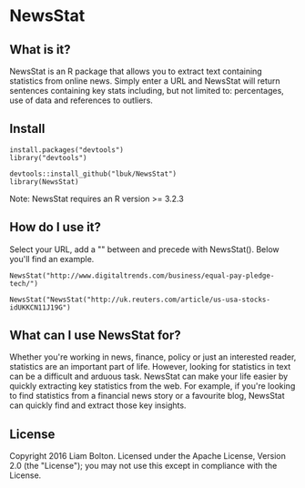 # NewsStat

## What is it?
NewsStat is an R package that allows you to extract text containing statistics from online news. Simply enter a URL and NewsStat will return sentences containing key stats including, but not limited to: percentages, use of data and references to outliers.

## Install
```
install.packages("devtools")
library("devtools")

devtools::install_github("lbuk/NewsStat")
library(NewsStat)
```
Note: NewsStat requires an R version >= 3.2.3

## How do I use it?
Select your URL, add a "" between and precede with NewsStat(). Below you'll find an example.
```
NewsStat("http://www.digitaltrends.com/business/equal-pay-pledge-tech/")
```
```
NewsStat("NewsStat("http://uk.reuters.com/article/us-usa-stocks-idUKKCN11J19G")
```
## What can I use NewsStat for?
Whether you're working in news, finance, policy or just an interested reader, statistics are an important part of life. However, looking for statistics in text can be a difficult and arduous task. NewsStat can make your life easier by quickly extracting key statistics from the web. For example, if you're looking to find statistics from a financial news story or a favourite blog, NewsStat can quickly find and extract those key insights. 

## License
Copyright 2016 Liam Bolton.
Licensed under the Apache License, Version 2.0 (the "License");
you may not use this except in compliance with the License.